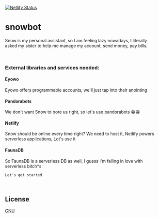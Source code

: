 [![Netlify Status](https://api.netlify.com/api/v1/badges/7c04f4a9-ba42-481c-8f65-d237016adbc3/deploy-status)](https://app.netlify.com/sites/snowbot/deploys)

# snowbot
Snow is my personal assistant, so I am feeling lazy nowadays, I literally asked my sister to help me manage my account, send money, pay bills.

&nbsp;
### External libraries and services needed:
#### Eyowo
Eyowo offers programmable accounts, we'll just tap into their anointing

#### Pandorabots
We don't want Snow to bore us right, so let's use pandorabots 😁😁

#### Netlify
Snow should be online every time right? We need to host it, Netlify powers serverless applications, Let's use it

#### FaunaDB
So FaunaDB is a serverless DB as well, I guess I'm falling in love with serverless bitch*s

```
Let's get started.
```

&nbsp;
## License
[GNU](https://choosealicense.com/licenses/gpl-3.0/)
